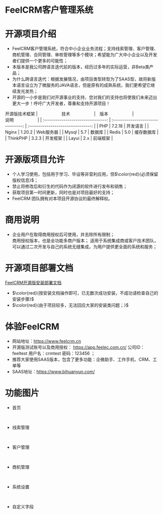 # FeelCRM客户管理系统

# 开源项目介绍

* FeelCRM客户管理系统，符合中小企业业务流程；支持线索管理、客户管理、商机管理、合同管理、审核管理等多个模块；希望能为广大中小企业以及开发者们提供一个更多的可能性；
* 本版本是我公司跨语言迭代前的版本，经历过多年的实际运营，非Beta类产品；
* 为什么跨语言迭代：根据发展情况，由项目类型转型为了SAAS型，故将新版本语言设立为了微服务的JAVA语言，但是原有的成熟系统，我们更希望它继续发光发热；
* 开源的一小步是我们对开源事业的支持，您对我们的支持也将使我们未来迈出更大一步！呼吁广大开发者，尊重和支持开源项目！

开源版技术框架
| <img width=75/>技术<img width=75/> | <img width=10/>版本<img width=75/> | <img width=75/>说明<img width=75/> |
| :--------------------------------: | :--------------------------------: | :--------------------------------: |
|                PHP                |               7.2.18               |              开发语言              |
|               Nginx               |               1.20.2               |             Web服务器             |
|               Mysql               |                5.7                |               数据库               |
|               Redis               |                5.0                |             缓存数据库             |
|              ThinkPHP              |               3.2.3               |              开发框架              |
|               Layui               |                2.x                |              前端框架              |

# 开源版项目允许
* 个人学习使用，包括用于学习、毕设等非营利应用，但$\color{red}{必须保留版权信息}$；
* 禁止将修改后和衍生的代码作为闭源的软件进行发布和销售；
* 获取项目第一时间更新，同时也是对项目最好的支持；
* FeelCRM 团队拥有对本项目开源协议的最终解释权。

# 商用说明
* 企业用户在取得商用授权后可使用，并去除所有限制；
<br />商用授权版本，也是全功能多商户版本； 适用于系统集成商或客户技术团队，可以通过二次开发与自己的系统无缝集成，为用户提供更全面的系统和服务；

# 开源项目部署文档

[FeelCRM开源版安装部署文档](https://wiki.feelec.com.cn/zyplayer-doc-manage/doc-wiki#/page/share/view?pageId=297&space=f5d0a27926d64cafbe69190174cbef64)

- $\color{red}{按安装文档操作即可，已无数次成功安装，不成功请检查自己的安装步骤}$
- $\color{red}{由于项目较多，无法回应大家的安装类问题；}$
# 体验FeelCRM
* 网站地址：https://www.feelcrm.cn
* 开源版测试账号以及商用授权： https://app.feelec.com.cn/   公司ID：feeltest  用户名：crmtest  密码：123456 ；
* 推荐大家使用SAAS版本，包含了更多功能：企微助手、工作手机、CRM、工单等
* SAAS地址：https://www.bihuanyun.com/

# 功能图片
- 首页

   <br />

  <img src="https://qiniu.feelec.net/install/open/v3-crm/%E9%A6%96%E9%A1%B5.jpg" alt="" align=center/>


- 线索管理

   <br />

  <img src="https://qiniu.feelec.net/install/open/v3-crm/%E7%BA%BF%E7%B4%A2%E7%AE%A1%E7%90%86.jpg" alt="" align=center/>


- 客户管理

   <br />

  <img src="https://qiniu.feelec.net/install/open/v3-crm/%E5%AE%A2%E6%88%B7%E7%AE%A1%E7%90%86.jpg" alt="" align=center/>


- 商机管理

   <br />

  <img src="https://qiniu.feelec.net/install/open/v3-crm/%E5%95%86%E6%9C%BA.jpg" alt="" align=center/>


- 系统设置

   <br />

  <img src="https://qiniu.feelec.net/install/open/v3-crm/%E7%B3%BB%E7%BB%9F%E8%AE%BE%E7%BD%AE.jpg" alt="" align=center/>


- 自定义字段

   <br />

  <img src="https://qiniu.feelec.net/install/open/v3-crm/%E8%87%AA%E5%AE%9A%E4%B9%89%E5%AD%97%E6%AE%B5.jpg" alt="" align=center/>